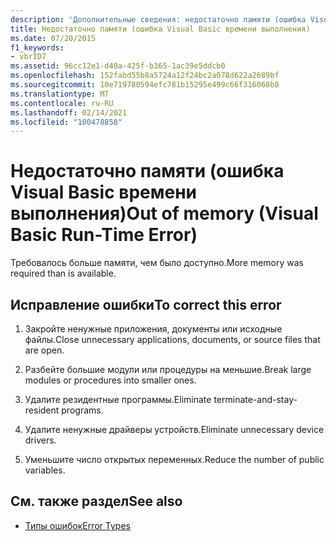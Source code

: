```yaml
---
description: 'Дополнительные сведения: недостаточно памяти (ошибка Visual Basic Run-Time)'
title: Недостаточно памяти (ошибка Visual Basic времени выполнения)
ms.date: 07/20/2015
f1_keywords:
- vbrID7
ms.assetid: 96cc12e1-d40a-425f-b365-1ac39e5ddcb0
ms.openlocfilehash: 152fabd55b8a5724a12f24bc2a078d622a2689bf
ms.sourcegitcommit: 10e719780594efc781b15295e499c66f316068b8
ms.translationtype: MT
ms.contentlocale: ru-RU
ms.lasthandoff: 02/14/2021
ms.locfileid: "100478858"
---
```

# <a name="out-of-memory-visual-basic-run-time-error"></a><span data-ttu-id="2cddb-103">Недостаточно памяти (ошибка Visual Basic времени выполнения)</span><span class="sxs-lookup"><span data-stu-id="2cddb-103">Out of memory (Visual Basic Run-Time Error)</span></span>

<span data-ttu-id="2cddb-104">Требовалось больше памяти, чем было доступно.</span><span class="sxs-lookup"><span data-stu-id="2cddb-104">More memory was required than is available.</span></span>  
  
## <a name="to-correct-this-error"></a><span data-ttu-id="2cddb-105">Исправление ошибки</span><span class="sxs-lookup"><span data-stu-id="2cddb-105">To correct this error</span></span>  
  
1. <span data-ttu-id="2cddb-106">Закройте ненужные приложения, документы или исходные файлы.</span><span class="sxs-lookup"><span data-stu-id="2cddb-106">Close unnecessary applications, documents, or source files that are open.</span></span>  
  
2. <span data-ttu-id="2cddb-107">Разбейте большие модули или процедуры на меньшие.</span><span class="sxs-lookup"><span data-stu-id="2cddb-107">Break large modules or procedures into smaller ones.</span></span>  
  
3. <span data-ttu-id="2cddb-108">Удалите резидентные программы.</span><span class="sxs-lookup"><span data-stu-id="2cddb-108">Eliminate terminate-and-stay-resident programs.</span></span>  
  
4. <span data-ttu-id="2cddb-109">Удалите ненужные драйверы устройств.</span><span class="sxs-lookup"><span data-stu-id="2cddb-109">Eliminate unnecessary device drivers.</span></span>  
  
5. <span data-ttu-id="2cddb-110">Уменьшите число открытых переменных.</span><span class="sxs-lookup"><span data-stu-id="2cddb-110">Reduce the number of public variables.</span></span>  
  
## <a name="see-also"></a><span data-ttu-id="2cddb-111">См. также раздел</span><span class="sxs-lookup"><span data-stu-id="2cddb-111">See also</span></span>

- [<span data-ttu-id="2cddb-112">Типы ошибок</span><span class="sxs-lookup"><span data-stu-id="2cddb-112">Error Types</span></span>](../programming-guide/language-features/error-types.md)
